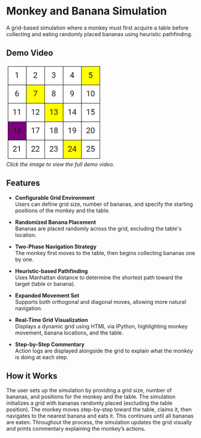 # Monkey and Banana Simulation

A grid-based simulation where a monkey must first acquire a table before collecting and eating randomly placed bananas using heuristic pathfinding.

## Demo Video

[![Demo Thumbnail](./Monkey_Thumbnail.png)](./Monkey_Banana_Simulation_Demo.mp4)  
*Click the image to view the full demo video.*

## Features

- **Configurable Grid Environment**  
  Users can define grid size, number of bananas, and specify the starting positions of the monkey and the table.

- **Randomized Banana Placement**  
  Bananas are placed randomly across the grid, excluding the table's location.

- **Two-Phase Navigation Strategy**  
  The monkey first moves to the table, then begins collecting bananas one by one.

- **Heuristic-based Pathfinding**  
  Uses Manhattan distance to determine the shortest path toward the target (table or banana).

- **Expanded Movement Set**  
  Supports both orthogonal and diagonal moves, allowing more natural navigation.

- **Real-Time Grid Visualization**  
  Displays a dynamic grid using HTML via IPython, highlighting monkey movement, banana locations, and the table.

- **Step-by-Step Commentary**  
  Action logs are displayed alongside the grid to explain what the monkey is doing at each step.

## How it Works

The user sets up the simulation by providing a grid size, number of bananas, and positions for the monkey and the table. The simulation initializes a grid with bananas randomly placed (excluding the table position). The monkey moves step-by-step toward the table, claims it, then navigates to the nearest banana and eats it. This continues until all bananas are eaten. Throughout the process, the simulation updates the grid visually and prints commentary explaining the monkey’s actions.